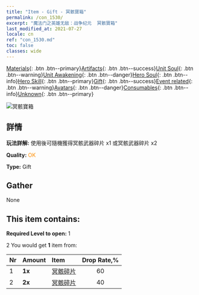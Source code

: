 ```yaml
---
title: "Item - Gift - 冥骸寶箱"
permalink: /con_1530/
excerpt: "魔法门之英雄无敌：战争纪元  冥骸寶箱"
last_modified_at: 2021-07-27
locale: cn
ref: "con_1530.md"
toc: false
classes: wide
---
```

 [Materials](/ItemsCN/){: .btn .btn--primary}[Artifacts](/ItemsCN/Artifacts/){: .btn .btn--success}[Unit Soul](/ItemsCN/UnitSoul/){: .btn .btn--warning}[Unit Awakening](/ItemsCN/UnitAwakening/){: .btn .btn--danger}[Hero Soul](/ItemsCN/HeroSoul/){: .btn .btn--info}[Hero Skill](/ItemsCN/HeroSkill/){: .btn .btn--primary}[Gift](/ItemsCN/Gift/){: .btn .btn--success}[Event related](/ItemsCN/Events/){: .btn .btn--warning}[Avatars](/ItemsCN/Avatars/){: .btn .btn--danger}[Consumables](/ItemsCN/Consumables/){: .btn .btn--info}[Unknown](/ItemsCN/Unknown/){: .btn .btn--primary}

 ![冥骸寶箱](/images/t/i_907144.png)

## 詳情
 **玩法詳解:** 使用後可隨機獲得冥骸武器碎片 x1 或冥骸武器碎片 x2

 **Quality:** <span style="color: #FF8C00">OK</span>

 **Type:** Gift

## Gather

  None

## This item contains:

 **Required Level to open:** 1

 2 You would get **1** item  from:

  | Nr | Amount |     Item    | Drop Rate,% |
  |:---|:-------|:------------|:---------:|
  | 1 |  **1x** | [冥骸碎片](/cn/Items/con_980/) | 60 | 
  | 2 |  **2x** | [冥骸碎片](/cn/Items/con_980/) | 40 | 
